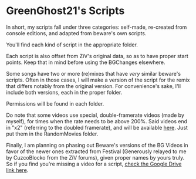 # GreenGhost21's Scripts
In short, my scripts fall under three categories: self-made, re-created from console editions, and adapted from beware's own scripts.

You'll find each kind of script in the appropriate folder.

Each script is also offset from ZiV's original data, so as to have proper start points. Keep that in mind before using the BGChanges elsewhere.

Some songs have two or more (re)mixes that have *very* similar beware's scripts. Often in those cases, I will make a version of the script for the remix that differs notably from the original version. For convenience's sake, I'll include both versions, each in the proper folder.

Permissions will be found in each folder. 

Do note that some videos use special, double-framerate videos (made by myself), for times when the rate needs to be above 200%. Said videos end in "x2" (referring to the doubled framerate), and will be available [here](https://drive.google.com/open?id=1uKVE5p5RtECdgjSZPn6iHbZUJrd7IM6V). Just put them in the RandomMovies folder.

Finally, I am planning on phasing out Beware's versions of the BG Videos in favor of the newer ones extracted from Festival (Generously relayed to me by CuzcoBlocko from the ZiV forums), given proper names by yours truly. So if you find you're missing a video for a script, [check the Google Drive link here](https://github.com/GreenGhost21/DDRFestival-Videos-Named).
